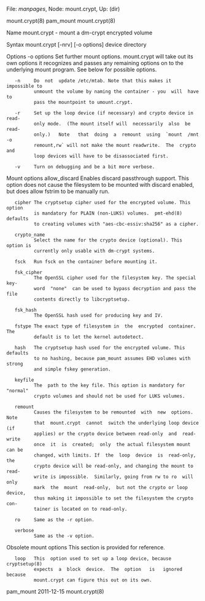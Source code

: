File: *manpages*,  Node: mount.crypt,  Up: (dir)

mount.crypt(8)                     pam_mount                    mount.crypt(8)



Name
       mount.crypt - mount a dm-crypt encrypted volume

Syntax
       mount.crypt [-nrv] [-o options] device directory

Options
       -o options
              Set  further  mount  options.  mount.crypt will take out its own
              options it recognizes and passes any remaining options on to the
              underlying mount program. See below for possible options.

       -n     Do  not  update /etc/mtab. Note that this makes it impossible to
              unmount the volume by naming the container - you  will  have  to
              pass the mountpoint to umount.crypt.

       -r     Set up the loop device (if necessary) and crypto device in read-
              only mode.  (The mount itself will  necessarily  also  be  read-
              only.)   Note   that  doing  a  remount  using  `mount  /mnt  -o
              remount,rw` will not make the mount readwrite.  The  crypto  and
              loop devices will have to be disassociated first.

       -v     Turn on debugging and be a bit more verbose.

Mount options
       allow_discard
              Enables  discard passthrough support. This option does not cause
              the filesystem to be mounted  with  discard  enabled,  but  does
              allow fstrim to be manually run.

       cipher The cryptsetup cipher used for the encrypted volume. This option
              is mandatory for PLAIN (non-LUKS) volumes.  pmt-ehd(8)  defaults
              to creating volumes with "aes-cbc-essiv:sha256" as a cipher.

       crypto_name
              Select the name for the crypto device (optional). This option is
              currently only usable with dm-crypt systems.

       fsck   Run fsck on the container before mounting it.

       fsk_cipher
              The OpenSSL cipher used for the filesystem key. The special key-
              word  "none"  can be used to bypass decryption and pass the file
              contents directly to libcryptsetup.

       fsk_hash
              The OpenSSL hash used for producing key and IV.

       fstype The exact type of filesystem in  the  encrypted  container.  The
              default is to let the kernel autodetect.

       hash   The cryptsetup hash used for the encrypted volume. This defaults
              to no hashing, because pam_mount assumes EHD volumes with strong
              and simple fskey generation.

       keyfile
              The  path to the key file. This option is mandatory for "normal"
              crypto volumes and should not be used for LUKS volumes.

       remount
              Causes the filesystem to be remounted  with  new  options.  Note
              that  mount.crypt  cannot  switch the underlying loop device (if
              applies) or the crypto device between read-only  and  read-write
              once  it  is  created;  only  the actual filesystem mount can be
              changed, with limits. If  the  loop  device  is  read-only,  the
              crypto device will be read-only, and changing the mount to read-
              write is impossible.  Similarly, going from rw to ro  will  only
              mark  the  mount  read-only,  but not the crypto or loop device,
              thus making it impossible to set the filesystem the crypto  con-
              tainer is located on to read-only.

       ro     Same as the -r option.

       verbose
              Same as the -v option.

Obsolete mount options
       This section is provided for reference.

       loop   This  option used to set up a loop device, because cryptsetup(8)
              expects  a  block  device.  The  option   is   ignored   because
              mount.crypt can figure this out on its own.



pam_mount                         2011-12-15                    mount.crypt(8)
